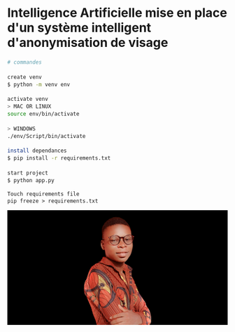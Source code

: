 # Intelligence Artificielle mise en place d'un système intelligent d'anonymisation de visage

```sh
# commandes

create venv
$ python -m venv env

activate venv
> MAC OR LINUX
source env/bin/activate

> WINDOWS
./env/Script/bin/activate

install dependances
$ pip install -r requirements.txt

start project
$ python app.py

```

```
Touch requirements file
pip freeze > requirements.txt
```

![alt text](https://github.com/MrJivaros/faceanonymizer/blob/main/moi.jpg?raw=true)
